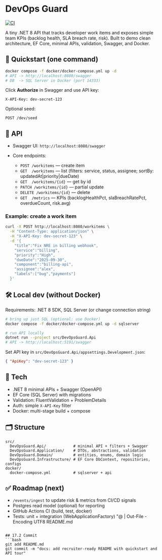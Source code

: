 
# DevOps Guard
[![CI](https://github.com/DarkishLocket10/DevOps-Guard/actions/workflows/ci.yml/badge.svg)](https://github.com/<YOUR_GH_USERNAME>/<YOUR_REPO_NAME>/actions/workflows/ci.yml)


A tiny .NET 8 API that tracks developer work items and exposes simple team KPIs (backlog health, SLA breach rate, risk). Built to demo clean architecture, EF Core, minimal APIs, validation, Swagger, and Docker.

## 🚀 Quickstart (one command)

```bash
docker compose -f docker/docker-compose.yml up -d
# API -> http://localhost:8080/swagger
# DB  -> SQL Server in Docker (port 14333)
````

Click **Authorize** in Swagger and use API key:

```
X-API-Key: dev-secret-123
```

Optional seed:

```
POST /dev/seed
```

## 🧭 API

* Swagger UI: `http://localhost:8080/swagger`
* Core endpoints:

  * `POST /workitems` — create item
  * `GET  /workitems` — list (filters: service, status, assignee; sortBy: updatedAt|priority|dueDate)
  * `GET  /workitems/{id}` — get by id
  * `PATCH /workitems/{id}` — partial update
  * `DELETE /workitems/{id}` — delete
  * `GET  /metrics` — KPIs (backlogHealthPct, slaBreachRatePct, overdueCount, risk.avg)

### Example: create a work item

```bash
curl -X POST http://localhost:8080/workitems \
  -H "Content-Type: application/json" \
  -H "X-API-Key: dev-secret-123" \
  -d '{
    "title":"Fix NRE in billing webhook",
    "service":"billing",
    "priority":"High",
    "dueDate":"2025-09-30",
    "component":"billing-api",
    "assignee":"alex",
    "labels":["bug","payments"]
  }'
```

## 🛠️ Local dev (without Docker)

Requirements: .NET 8 SDK, SQL Server (or change connection string)

```bash
# bring up just SQL (optional: use Docker)
docker compose -f docker/docker-compose.yml up -d sqlserver

# run API locally
dotnet run --project src/DevOpsGuard.Api
# API -> http://localhost:5191/swagger
```

Set API key in `src/DevOpsGuard.Api/appsettings.Development.json`:

```json
{ "ApiKey": "dev-secret-123" }
```

## 🧩 Tech

* .NET 8 minimal APIs + Swagger (OpenAPI)
* EF Core (SQL Server) with migrations
* Validation: FluentValidation + ProblemDetails
* Auth: simple `X-API-Key` filter
* Docker: multi-stage build + compose

## 🗂️ Structure

```
src/
  DevOpsGuard.Api/            # minimal API + filters + Swagger
  DevOpsGuard.Application/    # DTOs, abstractions, validation
  DevOpsGuard.Domain/         # entities, enums, domain logic
  DevOpsGuard.Infrastructure/ # EF Core DbContext, repositories, configs
docker/
  docker-compose.yml          # sqlserver + api
```

## ✅ Roadmap (next)

* `/events/ingest` to update risk & metrics from CI/CD signals
* Postgres read model (optional) for reporting
* GitHub Actions CI (build, test, docker)
* Tests: unit + integration (WebApplicationFactory)
  "@ | Out-File -Encoding UTF8 README.md

````

## 17.2 Commit
```bash
git add README.md
git commit -m "docs: add recruiter-ready README with quickstart and API tour"
````
